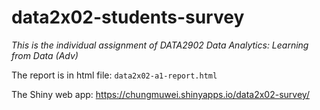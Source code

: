# data2x02-students-survey

*This is the individual assignment of DATA2902 Data Analytics: Learning from Data (Adv)*

The report is in html file: `data2x02-a1-report.html` 

The Shiny web app: https://chungmuwei.shinyapps.io/data2x02-survey/
